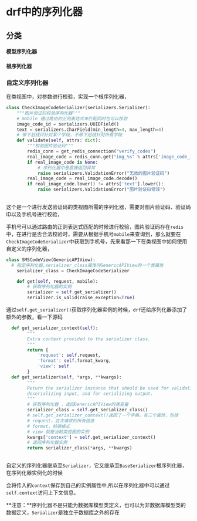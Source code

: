 # drf中的序列化器

## 分类

#### 模型序列化器

#### 根序列化器

### 自定义序列化器

在类视图中，对参数进行校验，实现一个根序列化器，

```python
class CheckImageCodeSerializer(serializers.Serializer):
    """图片验证码校验序列化器"""
    # mobile 通过路由的正则表达式来匹配同时也可以校验
    image_code_id = serializers.UUIDField()
    text = serializers.CharField(min_length=4, max_length=4)
    # 带下划线只针对某个字段，不带下划线针对所有字段
    def validate(self, attrs: dict):
        """校验图片验证码"""
        redis_conn = get_redis_connection("verify_codes")
        real_image_code = redis_conn.get("img_%s" % attrs['image_code_id'])
        if real_image_code is None:
            # 序列化器中是直接返回异常
            raise serializers.ValidationError("无效的图片验证码")
        real_image_code = real_image_code.decode()
        if real_image_code.lower() != attrs['text'].lower():
            raise serializers.ValidationError("图片验证码错误")
        
```

这个是一个进行发送验证码的类视图所需的序列化器，需要对图片验证码、验证码ID以及手机号进行校验，

手机号可以通过路由的正则表达式匹配的时候进行校验，图片验证码存在```redis```中，在进行是否合法校验时，需要从根据手机号```mobile```来查询到，那么就要在```CheckImageCodeSerializer```中获取到手机号，先来看那一下在类视图中如何使用自定义的序列化器，



```python
class SMSCodeView(GenericAPIView):
  # 指定序列化器,serializer_class属性时GenericAPIView的一个类属性
    serializer_class = CheckImageCodeSerializer

    def get(self, request, mobile):
      	# 获取序列化器的实例
        serializer = self.get_serializer()
        serializer.is_valid(raise_exception=True)
```

通过```self.get_serializer()```获取序列化器实例的时候，```drf```还给序列化器添加了额外的参数，看一下源码

```python
  def get_serializer_context(self):
        """
        Extra context provided to the serializer class.
        """
        return {
            'request': self.request,
            'format': self.format_kwarg,
            'view': self
        }  
  def get_serializer(self, *args, **kwargs):
        """
        Return the serializer instance that should be used for validating and
        deserializing input, and for serializing output.
        """
      	# 获取序列化器 ，返回GenericAPIView的类变量
        serializer_class = self.get_serializer_class()
        # self.get_serializer_context()返回了一个字典，有三个属性，包括
        # request，这次请求的所有信息
        # format，前端格式
        # view 就是当前类视图的实例
        kwargs['context'] = self.get_serializer_context()
        # 返回序列化器实例
        return serializer_class(*args, **kwargs)
      
```

自定义的序列化器继承至```Serializer```，它又继承至```BaseSerializer```根序列化器，在序列化器实例化的时候

会将传入的```context```保存到自己的实例属性中,所以在序列化器中可以通过```self.context```访问上下文信息。

**注意：**序列化器不是只能为数据库模型类定义，也可以为非数据库模型类的数据定义，```Serializer```是独立于数据库之外的存在